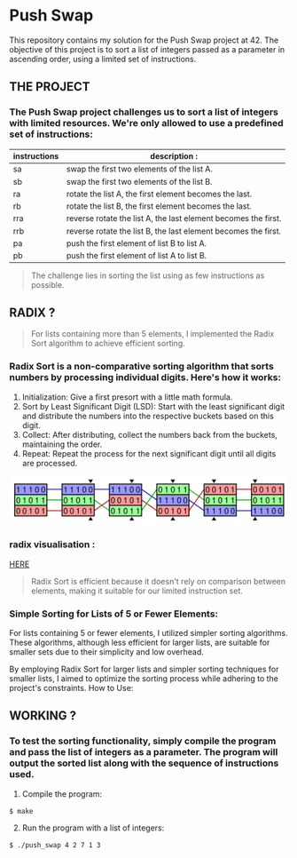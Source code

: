 # Push Swap

This repository contains my solution for the Push Swap project at 42. The objective of this project is to sort a list of integers passed as a parameter in ascending order, using a limited set of instructions.

## THE PROJECT 

### The Push Swap project challenges us to sort a list of integers with limited resources. We're only allowed to use a predefined set of instructions:

|instructions| description :                                                   |
|------------|-----------------------------------------------------------------|
| sa         | swap the first two elements of the list A.                      |
| sb       | swap the first two elements of the list B.                      |
| ra        | rotate the list A, the first element becomes the last.          |
| rb         | rotate the list B, the first element becomes the last.          |
| rra        | reverse rotate the list A, the last element becomes the first.  |
| rrb        | reverse rotate the list B, the last element becomes the first.  |
| pa         | push the first element of list B to list A.                     |
| pb         | push the first element of list A to list B.                     |

> The challenge lies in sorting the list using as few instructions as possible.

## RADIX ? 

> For lists containing more than 5 elements, I implemented the Radix Sort algorithm to achieve efficient sorting.

### Radix Sort is a non-comparative sorting algorithm that sorts numbers by processing individual digits. Here's how it works:

1. Initialization: Give a first presort with a little math formula.
2. Sort by Least Significant Digit (LSD): Start with the least significant digit and distribute the numbers into the respective buckets based on this digit.
3. Collect: After distributing, collect the numbers back from the buckets, maintaining the order.
4. Repeat: Repeat the process for the next significant digit until all digits are processed.

![alt tag](https://github.com/thomaue/ft_push_swap/blob/main/binary-radix.svg)

### radix visualisation :
[HERE](https://www.youtube.com/watch?v=Tmq1UkL7xeU)

> Radix Sort is efficient because it doesn't rely on comparison between elements, making it suitable for our limited instruction set.

### Simple Sorting for Lists of 5 or Fewer Elements:

For lists containing 5 or fewer elements, I utilized simpler sorting algorithms. These algorithms, although less efficient for larger lists, are suitable for smaller sets due to their simplicity and low overhead.

By employing Radix Sort for larger lists and simpler sorting techniques for smaller lists, I aimed to optimize the sorting process while adhering to the project's constraints.
How to Use:

## WORKING ? 

### To test the sorting functionality, simply compile the program and pass the list of integers as a parameter. The program will output the sorted list along with the sequence of instructions used. 

1. Compile the program:

```bash
$ make
```
2. Run the program with a list of integers:
```bash
$ ./push_swap 4 2 7 1 3
```

